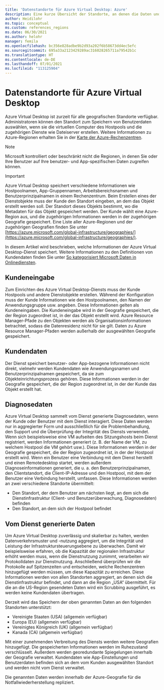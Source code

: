 ```yaml
---
title: 'Datenstandorte für Azure Virtual Desktop: Azure'
description: Eine kurze Übersicht der Standorte, an denen die Daten und Metadaten von Azure Virtual Desktop gespeichert werden.
author: Heidilohr
ms.topic: conceptual
ms.custom: references_regions
ms.date: 06/30/2021
ms.author: helohr
manager: femila
ms.openlocfilehash: bc356e828adbe9b2d93a202f6b58673dd4ec5efc
ms.sourcegitcommit: 695a33a2123429289ac316028265711a79542b1c
ms.translationtype: HT
ms.contentlocale: de-DE
ms.lasthandoff: 07/01/2021
ms.locfileid: "113125904"
---
```

# <a name="data-locations-for-azure-virtual-desktop"></a>Datenstandorte für Azure Virtual Desktop

Azure Virtual Desktop ist zurzeit für alle geografischen Standorte verfügbar. Administratoren können den Standort zum Speichern von Benutzerdaten auswählen, wenn sie die virtuellen Computer des Hostpools und die zugehörigen Dienste wie Dateiserver erstellen. Weitere Informationen zu Azure-Regionen erhalten Sie in der [Karte der Azure-Rechenzentren](https://azuredatacentermap.azurewebsites.net/).

>[!NOTE]
>Microsoft kontrolliert oder beschränkt nicht die Regionen, in denen Sie oder Ihre Benutzer auf Ihre benutzer- und App-spezifischen Daten zugreifen können.

>[!IMPORTANT]
>Azure Virtual Desktop speichert verschiedene Informationen wie Hostpoolnamen, App-Gruppennamen, Arbeitsbereichsnamen und Benutzerprinzipalnamen in einem Rechenzentrum. Beim Erstellen eines der Dienstobjekte muss der Kunde den Standort eingeben, an dem das Objekt erstellt werden soll. Der Standort dieses Objekts bestimmt, wo die Metadaten für das Objekt gespeichert werden. Der Kunde wählt eine Azure-Region aus, und die zugehörigen Informationen werden in der zugehörigen Geografie gespeichert. Eine Liste aller Azure-Regionen und der zugehörigen Geografien finden Sie unter [https://azure.microsoft.com/global-infrastructure/geographies/](https://azure.microsoft.com/global-infrastructure/geographies/).

In diesem Artikel wird beschrieben, welche Informationen der Azure Virtual Desktop-Dienst speichert. Weitere Informationen zu den Definitionen von Kundendaten finden Sie unter [So kategorisiert Microsoft Daten in Onlinediensten](https://www.microsoft.com/trust-center/privacy/customer-data-definitions).

## <a name="customer-input"></a>Kundeneingabe

Zum Einrichten des Azure Virtual Desktop-Diensts muss der Kunde Hostpools und andere Dienstobjekte erstellen. Während der Konfiguration muss der Kunde Informationen wie den Hostpoolnamen, den Namen der Anwendungsgruppe usw. angeben. Diese Informationen gelten als Kundeneingaben. Die Kundeneingabe wird in der Geografie gespeichert, die der Region zugeordnet ist, in der das Objekt erstellt wird. Azure Resource Manager-Pfade zu den Objekten werden als Organisationsinformationen betrachtet, sodass die Datenresidenz nicht für sie gilt. Daten zu Azure Resource Manager-Pfaden werden außerhalb der ausgewählten Geografie gespeichert.

## <a name="customer-data"></a>Kundendaten

Der Dienst speichert benutzer- oder App-bezogene Informationen nicht direkt, vielmehr werden Kundendaten wie Anwendungsnamen und Benutzerprinzipalnamen gespeichert, da sie zum Objekteinrichtungsprozess gehören. Diese Informationen werden in der Geografie gespeichert, die der Region zugeordnet ist, in der der Kunde das Objekt erstellt hat.

## <a name="diagnostic-data"></a>Diagnosedaten

Azure Virtual Desktop sammelt vom Dienst generierte Diagnosedaten, wenn der Kunde oder Benutzer mit dem Dienst interagiert. Diese Daten werden nur in aggregierter Form und ausschließlich für die Problembehandlung, den Support und die Überprüfung der Integrität des Diensts verwendet. Wenn sich beispielsweise eine VM aufseiten des Sitzungshosts beim Dienst registriert, werden Informationen generiert (z. B. der Name der VM, zu welchem Hostpool die VM gehört usw.). Diese Informationen werden in der Geografie gespeichert, die der Region zugeordnet ist, in der der Hostpool erstellt wird. Wenn ein Benutzer eine Verbindung mit dem Dienst herstellt und einen Remotedesktop startet, werden außerdem Diagnoseinformationen generiert, die u. a. den Benutzerprinzipalnamen, den Clientstandort, die Client-IP-Adresse und den Hostpool, mit dem der Benutzer eine Verbindung herstellt, umfassen. Diese Informationen werden an zwei verschiedene Standorte übermittelt:

- Den Standort, der dem Benutzer am nächsten liegt, an dem sich die Dienstinfrastruktur (Client- und Benutzerüberwachung, Diagnosedaten) befinden
- Den Standort, an dem sich der Hostpool befindet

## <a name="service-generated-data"></a>Vom Dienst generierte Daten

Um Azure Virtual Desktop zuverlässig und skalierbar zu halten, werden Datenverkehrsmuster und -nutzung aggregiert, um die Integrität und Leistung der Infrastruktursteuerungsebene zu überwachen. Damit wir beispielsweise erfahren, ob die Kapazität der regionalen Infrastruktur erhöht werden muss, wenn die Dienstnutzung zunimmt, verarbeiten wir Protokolldaten zur Dienstnutzung. Anschließend überprüfen wir die Protokolle auf Spitzenzeiten und entscheiden, welche Rechenzentren hinzugefügt werden müssen, um diese Kapazität zu erreichen. Diese Informationen werden von allen Standorten aggregiert, an denen sich die Dienstinfrastruktur befindet, und dann an die Region „USA“ übermittelt. Für die an die US-Region gesendeten Daten wird ein Scrubbing ausgeführt, es werden keine Kundendaten übertragen.

Derzeit wird das Speichern der oben genannten Daten an den folgenden Standorten unterstützt:

- Vereinigte Staaten (USA) (allgemein verfügbar)
- Europa (EU) (allgemein verfügbar)
- Vereinigtes Königreich (UK) (allgemein verfügbar)
- Kanada (CA) (allgemein verfügbar)

Mit einer zunehmenden Verbreitung des Diensts werden weitere Geografien hinzugefügt. Die gespeicherten Informationen werden im Ruhezustand verschlüsselt. Außerdem werden georedundante Spiegelungen innerhalb der Geografie verwaltet. Kundendaten wie App-Einstellungen und Benutzerdaten befinden sich an dem vom Kunden ausgewählten Standort und werden nicht vom Dienst verwaltet.

Die genannten Daten werden innerhalb der Azure-Geografie für die Notfallwiederherstellung repliziert.
